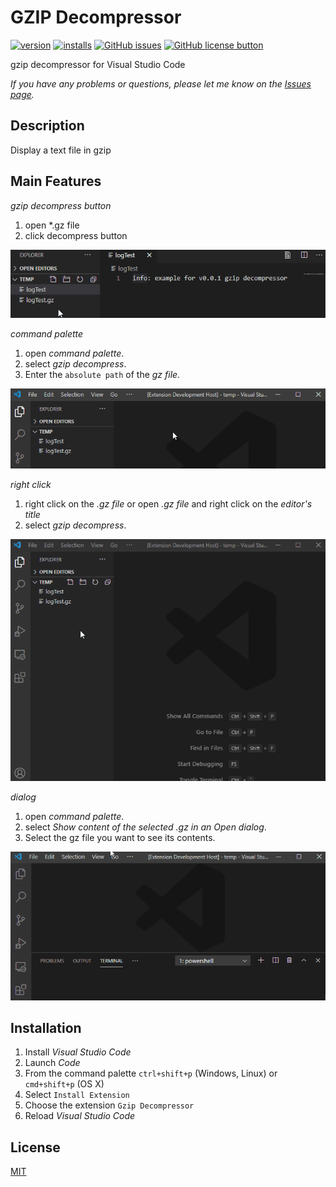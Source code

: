 # GZIP Decompressor

[![version](https://img.shields.io/vscode-marketplace/v/hyunkyunmoon.gzipdecompressor.svg)](https://marketplace.visualstudio.com/items?itemName=hyunkyunmoon.gzipdecompressor)
[![installs](https://img.shields.io/vscode-marketplace/d/hyunkyunmoon.gzipdecompressor.svg)](https://marketplace.visualstudio.com/items?itemName=hyunkyunmoon.gzipdecompressor)
[![GitHub issues](https://img.shields.io/github/issues/hyeongyun0916/GZIP_Decompressor.svg)](https://github.com/hyeongyun0916/GZIP_Decompressor/issues)
[![GitHub license button](https://img.shields.io/github/license/hyeongyun0916/GZIP_Decompressor.svg)](https://github.com/hyeongyun0916/GZIP_Decompressor/blob/master/LICENSE)

gzip decompressor for Visual Studio Code

*If you have any problems or questions, please let me know on the [Issues page](https://github.com/hyeongyun0916/GZIP_Decompressor/issues).*

## Description

Display a text file in gzip

## Main Features

*gzip decompress button*

1. open *.gz file
2. click decompress button
   
![Title Button](images/title-button.gif)

*command palette*

1. open *command palette*.
2. select *gzip decompress*.
3. Enter the `absolute path` of the *gz file*.

![Command Palette](images/command-palette.gif)

*right click*

1. right click on the *.gz file* or open *.gz file* and right click on the *editor's title*
2. select *gzip decompress*.

![Right Click](images/right-click.gif)

*dialog*

1. open *command palette*.
2. select *Show content of the selected .gz in an Open dialog*.
3. Select the gz file you want to see its contents.

![Dialog](images/open-dialog.gif)

## Installation

1. Install *Visual Studio Code*
2. Launch *Code*
3. From the command palette `ctrl+shift+p` (Windows, Linux) or `cmd+shift+p` (OS X)
4. Select `Install Extension`
5. Choose the extension `Gzip Decompressor`
6. Reload *Visual Studio Code*

## License

[MIT](LICENSE)
